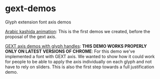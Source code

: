 # gext-demos
Glyph extension font axis demos

[Arabic kashida animation](https://jmsole.github.io/gext-demos/arvar-animation/): This is the first demos we created, before the proposal of the gext axis.

[GEXT axis demos with glyph handles](https://jmsole.github.io/gext-demos/gext-handles/): **THIS DEMO WORKS PROPERLY ONLY ON LATEST VERSIONS OF CHROME**: For this demo we've implemented a font with GEXT axis. We wanted to show how it could work for people to be able to apply the axis individually on each glyph and not have to rely on sliders. This is also the first step towards a full justification demo.